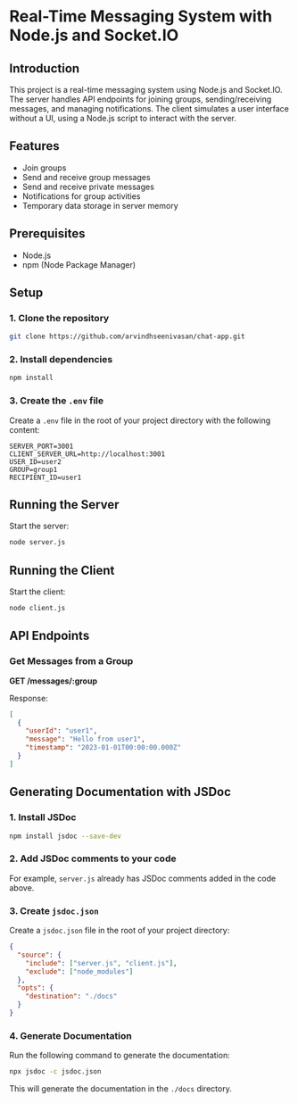 # Real-Time Messaging System with Node.js and Socket.IO

## Introduction

This project is a real-time messaging system using Node.js and Socket.IO. The server handles API endpoints for joining groups, sending/receiving messages, and managing notifications. The client simulates a user interface without a UI, using a Node.js script to interact with the server.

## Features

- Join groups
- Send and receive group messages
- Send and receive private messages
- Notifications for group activities
- Temporary data storage in server memory

## Prerequisites

- Node.js
- npm (Node Package Manager)

## Setup

### 1. Clone the repository

```bash
git clone https://github.com/arvindhseenivasan/chat-app.git

```

### 2. Install dependencies

```bash
npm install
```

### 3. Create the `.env` file

Create a `.env` file in the root of your project directory with the following content:

```
SERVER_PORT=3001
CLIENT_SERVER_URL=http://localhost:3001
USER_ID=user2
GROUP=group1
RECIPIENT_ID=user1
```

## Running the Server

Start the server:

```bash
node server.js
```

## Running the Client

Start the client:

```bash
node client.js
```

## API Endpoints

### Get Messages from a Group

**GET /messages/:group**

Response:

```json
[
  {
    "userId": "user1",
    "message": "Hello from user1",
    "timestamp": "2023-01-01T00:00:00.000Z"
  }
]
```

## Generating Documentation with JSDoc

### 1. Install JSDoc

```bash
npm install jsdoc --save-dev
```

### 2. Add JSDoc comments to your code

For example, `server.js` already has JSDoc comments added in the code above.

### 3. Create `jsdoc.json`

Create a `jsdoc.json` file in the root of your project directory:

```json
{
  "source": {
    "include": ["server.js", "client.js"],
    "exclude": ["node_modules"]
  },
  "opts": {
    "destination": "./docs"
  }
}
```

### 4. Generate Documentation

Run the following command to generate the documentation:

```bash
npx jsdoc -c jsdoc.json
```

This will generate the documentation in the `./docs` directory.
